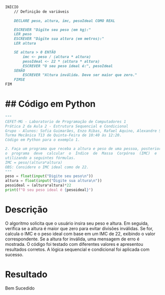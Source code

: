 ```markdown
INÍCIO
    // Definição de variáveis
    
    DECLARE peso, altura, imc, pesoIdeal COMO REAL

    ESCREVER "Digite seu peso (em kg):"
    LER peso
    ESCREVER "Digite sua altura (em metros):"
    LER altura

    SE altura > 0 ENTÃO
        imc <- peso / (altura * altura)
        pesoIdeal <- 22 * (altura * altura)
        ESCREVER "O seu peso ideal é:", pesoIdeal
    SENÃO
        ESCREVER "Altura inválida. Deve ser maior que zero."
    FIMSE
FIM
```

# ## Código em Python
```python
"""
CEFET-MG - Laboratorio de Programação de Computadores 1
Prática 2 da Aula 2 - Estrutura Sequencial e Condicional
Grupo - Alunos: Sofia Guimarães, Enzo Ribas, Rafael Aquino, Alexandre Silva
Turma Mecânica T13 de Quinta-Feira de 10:40 às 12:20.
Código em Python para o exemplo 1.

2. Faça um programa que receba a altura e peso de uma pessoa, posteriormente, 
o  programa  deve  calcular  o  Índice  de  Massa  Corpórea  (IMC)  e  mostrar  o  peso  ideal, 
utilizando a seguintes fórmulas. 
IMC = peso/(altura*altura) 
OBS: Considere o IMC ideal como de 22.
"""
peso = float(input("Digite seu peso\n"))
altura = float(input("Digite sua altura\n"))
pesoideal = (altura*altura)*22
print(f"O seu peso ideal é {pesoideal}")
```

# Descrição
O algoritmo solicita que o usuário insira seu peso e altura. Em seguida, verifica se a altura é maior que zero para evitar divisões inválidas. Se for, calcula o IMC e o peso ideal com base em um IMC de 22, exibindo o valor correspondente. Se a altura for inválida, uma mensagem de erro é mostrada. O código foi testado com diferentes valores e apresentou resultados corretos. A lógica sequencial e condicional foi aplicada com sucesso.

# Resultado
Bem Sucedido 